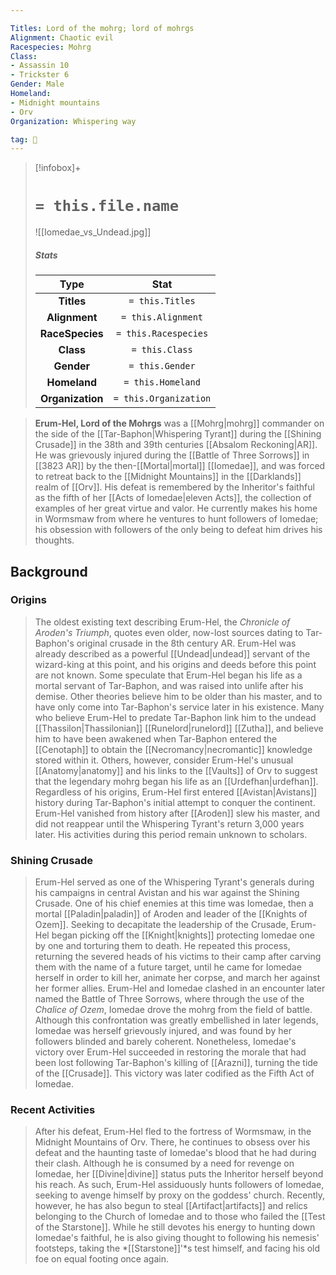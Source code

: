 ```yaml
---

Titles: Lord of the mohrg; lord of mohrgs
Alignment: Chaotic evil
Racespecies: Mohrg
Class:
- Assassin 10
- Trickster 6
Gender: Male
Homeland:
- Midnight mountains
- Orv
Organization: Whispering way

tag: 👤️
---
```


> [!infobox]+
> #  `= this.file.name`
> ![[Iomedae_vs_Undead.jpg]]
> ##### Stats
> Type | Stat |
> :---: |:---:|
> **Titles** | `= this.Titles` |
> **Alignment** | `= this.Alignment` |
> **RaceSpecies** | `= this.Racespecies` |
> **Class** | `= this.Class` |
> **Gender** | `= this.Gender` |
> **Homeland** | `= this.Homeland` |
> **Organization** | `= this.Organization` |



> **Erum-Hel, Lord of the Mohrgs** was a [[Mohrg|mohrg]] commander on the side of the [[Tar-Baphon|Whispering Tyrant]] during the [[Shining Crusade]] in the 38th and 39th centuries [[Absalom Reckoning|AR]]. He was grievously injured during the [[Battle of Three Sorrows]] in [[3823 AR]] by the then-[[Mortal|mortal]] [[Iomedae]], and was forced to retreat back to the [[Midnight Mountains]] in the [[Darklands]] realm of [[Orv]]. His defeat is remembered by the Inheritor's faithful as the fifth of her [[Acts of Iomedae|eleven Acts]], the collection of examples of her great virtue and valor.
> He currently makes his home in Wormsmaw from where he ventures to hunt followers of Iomedae; his obsession with followers of the only being to defeat him drives his thoughts.



## Background


### Origins

> The oldest existing text describing Erum-Hel, the *Chronicle of Aroden's Triumph*, quotes even older, now-lost sources dating to Tar-Baphon's original crusade in the 8th century AR. Erum-Hel was already described as a powerful [[Undead|undead]] servant of the wizard-king at this point, and his origins and deeds before this point are not known. Some speculate that Erum-Hel began his life as a mortal servant of Tar-Baphon, and was raised into unlife after his demise. Other theories believe him to be older than his master, and to have only come into Tar-Baphon's service later in his existence.
> Many who believe Erum-Hel to predate Tar-Baphon link him to the undead [[Thassilon|Thassilonian]] [[Runelord|runelord]] [[Zutha]], and believe him to have been awakened when Tar-Baphon entered the [[Cenotaph]] to obtain the [[Necromancy|necromantic]] knowledge stored within it. Others, however, consider Erum-Hel's unusual [[Anatomy|anatomy]] and his links to the [[Vaults]] of Orv to suggest that the legendary mohrg began his life as an [[Urdefhan|urdefhan]].
> Regardless of his origins, Erum-Hel first entered [[Avistan|Avistans]] history during Tar-Baphon's initial attempt to conquer the continent. Erum-Hel vanished from history after [[Aroden]] slew his master, and did not reappear until the Whispering Tyrant's return 3,000 years later. His activities during this period remain unknown to scholars.


### Shining Crusade

> Erum-Hel served as one of the Whispering Tyrant's generals during his campaigns in central Avistan and his war against the Shining Crusade. One of his chief enemies at this time was Iomedae, then a mortal [[Paladin|paladin]] of Aroden and leader of the [[Knights of Ozem]]. Seeking to decapitate the leadership of the Crusade, Erum-Hel began picking off the [[Knight|knights]] protecting Iomedae one by one and torturing them to death. He repeated this process, returning the severed heads of his victims to their camp after carving them with the name of a future target, until he came for Iomedae herself in order to kill her, animate her corpse, and march her against her former allies.
> Erum-Hel and Iomedae clashed in an encounter later named the Battle of Three Sorrows, where through the use of the *Chalice of Ozem*, Iomedae drove the mohrg from the field of battle. Although this confrontation was greatly embellished in later legends, Iomedae was herself grievously injured, and was found by her followers blinded and barely coherent. Nonetheless, Iomedae's victory over Erum-Hel succeeded in restoring the morale that had been lost following Tar-Baphon's killing of [[Arazni]], turning the tide of the [[Crusade]]. This victory was later codified as the Fifth Act of Iomedae.


### Recent Activities

> After his defeat, Erum-Hel fled to the fortress of Wormsmaw, in the Midnight Mountains of Orv. There, he continues to obsess over his defeat and the haunting taste of Iomedae's blood that he had during their clash. Although he is consumed by a need for revenge on Iomedae, her [[Divine|divine]] status puts the Inheritor herself beyond his reach. As such, Erum-Hel assiduously hunts followers of Iomedae, seeking to avenge himself by proxy on the goddess' church. Recently, however, he has also begun to steal [[Artifact|artifacts]] and relics belonging to the Church of Iomedae and to those who failed the [[Test of the Starstone]]. While he still devotes his energy to hunting down Iomedae's faithful, he is also giving thought to following his nemesis' footsteps, taking the *[[Starstone]]'*s test himself, and facing his old foe on equal footing once again.







